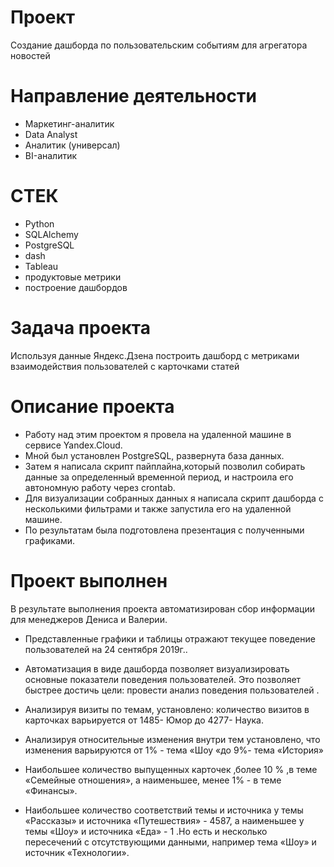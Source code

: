 # Проект
Создание дашборда по пользовательским событиям для агрегатора
новостей
# Направление деятельности
* Маркетинг-аналитик
* Data Analyst
* Аналитик (универсал)
* BI-аналитик
# СТЕК
* Python
* SQLAlchemy
* PostgreSQL
* dash
* Tableau
* продуктовые метрики
* построение дашбордов
# Задача проекта 
Используя данные Яндекс.Дзена построить дашборд с метриками взаимодействия пользователей с карточками статей
# Описание проекта
* Работу над этим проектом я провела на удаленной машине в сервисе Yandex.Cloud.
* Мной был установлен PostgreSQL, развернута база данных. 
* Затем я написала скрипт пайплайна,который позволил собирать данные за определенный временной период, и настроила его
автономную работу через crontab.
* Для визуализации собранных данных я написала скрипт дашборда с несколькими фильтрами и также запустила его на удаленной машине. 
* По результатам была подготовлена презентация с полученными графиками.

# Проект выполнен
В результате выполнения проекта автоматизирован сбор информации для менеджеров Дениса и Валерии.

* Представленные графики и таблицы отражают текущее поведение пользователей на 24 сентября 2019г..

* Автоматизация в виде дашборда позволяет визуализировать  основные показатели поведения пользователей. Это  позволяет быстрее достичь цели: провести анализ поведения пользователей . 

* Анализируя визиты по темам, установлено: количество визитов в карточках варьируется от 1485- Юмор до 4277- Наука.

* Анализируя относительные изменения внутри  тем  установлено, что изменения варьируются от 1% - тема «Шоу «до 9%- тема «История»

* Наибольшее количество  выпущенных карточек ,более 10 % ,в теме «Семейные отношения», а наименьшее, менее 1% - в теме «Финансы».

* Наибольшее количество соответствий темы и источника  у темы «Рассказы» и источника «Путешествия» - 4587, а наименьшее   у темы «Шоу» и источника  «Еда» - 1 .Но есть  и несколько  пересечений с отсутствующими данными, например  тема «Шоу» и источник «Технологии».
